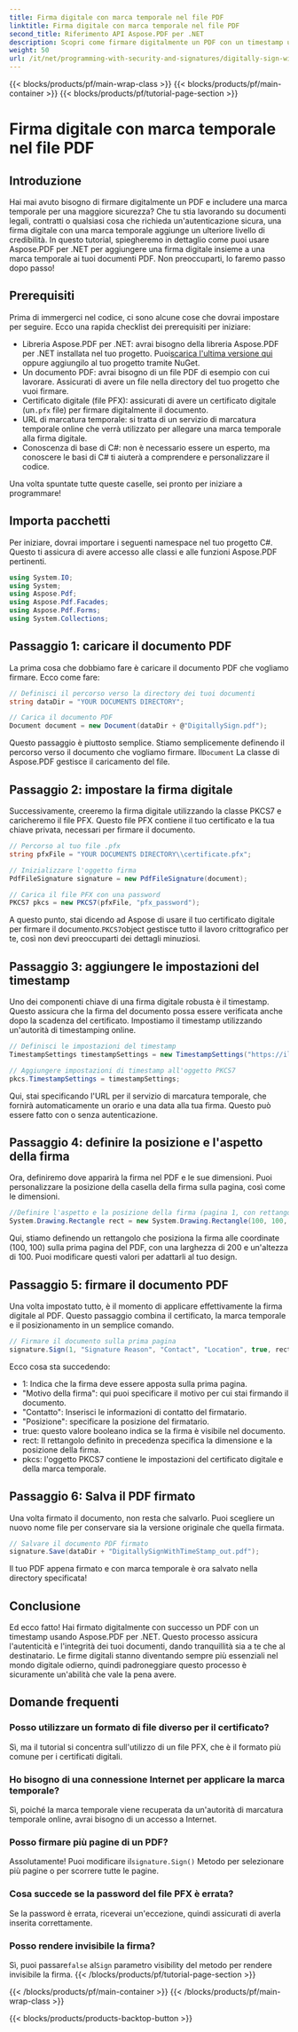 ```yaml
---
title: Firma digitale con marca temporale nel file PDF
linktitle: Firma digitale con marca temporale nel file PDF
second_title: Riferimento API Aspose.PDF per .NET
description: Scopri come firmare digitalmente un PDF con un timestamp usando Aspose.PDF per .NET. Questa guida passo passo copre i prerequisiti, la configurazione del certificato, il timestamping e altro ancora.
weight: 50
url: /it/net/programming-with-security-and-signatures/digitally-sign-with-time-stamp/
---
```


{{< blocks/products/pf/main-wrap-class >}}
{{< blocks/products/pf/main-container >}}
{{< blocks/products/pf/tutorial-page-section >}}

# Firma digitale con marca temporale nel file PDF

## Introduzione

Hai mai avuto bisogno di firmare digitalmente un PDF e includere una marca temporale per una maggiore sicurezza? Che tu stia lavorando su documenti legali, contratti o qualsiasi cosa che richieda un'autenticazione sicura, una firma digitale con una marca temporale aggiunge un ulteriore livello di credibilità. In questo tutorial, spiegheremo in dettaglio come puoi usare Aspose.PDF per .NET per aggiungere una firma digitale insieme a una marca temporale ai tuoi documenti PDF. Non preoccuparti, lo faremo passo dopo passo!

## Prerequisiti

Prima di immergerci nel codice, ci sono alcune cose che dovrai impostare per seguire. Ecco una rapida checklist dei prerequisiti per iniziare:

-  Libreria Aspose.PDF per .NET: avrai bisogno della libreria Aspose.PDF per .NET installata nel tuo progetto. Puoi[scarica l'ultima versione qui](https://releases.aspose.com/pdf/net/) oppure aggiungilo al tuo progetto tramite NuGet.
- Un documento PDF: avrai bisogno di un file PDF di esempio con cui lavorare. Assicurati di avere un file nella directory del tuo progetto che vuoi firmare.
-  Certificato digitale (file PFX): assicurati di avere un certificato digitale (un`.pfx` file) per firmare digitalmente il documento.
- URL di marcatura temporale: si tratta di un servizio di marcatura temporale online che verrà utilizzato per allegare una marca temporale alla firma digitale. 
- Conoscenza di base di C#: non è necessario essere un esperto, ma conoscere le basi di C# ti aiuterà a comprendere e personalizzare il codice.

Una volta spuntate tutte queste caselle, sei pronto per iniziare a programmare!

## Importa pacchetti

Per iniziare, dovrai importare i seguenti namespace nel tuo progetto C#. Questo ti assicura di avere accesso alle classi e alle funzioni Aspose.PDF pertinenti.

```csharp
using System.IO;
using System;
using Aspose.Pdf;
using Aspose.Pdf.Facades;
using Aspose.Pdf.Forms;
using System.Collections;
```

## Passaggio 1: caricare il documento PDF

La prima cosa che dobbiamo fare è caricare il documento PDF che vogliamo firmare. Ecco come fare:

```csharp
// Definisci il percorso verso la directory dei tuoi documenti
string dataDir = "YOUR DOCUMENTS DIRECTORY";

// Carica il documento PDF
Document document = new Document(dataDir + @"DigitallySign.pdf");
```

 Questo passaggio è piuttosto semplice. Stiamo semplicemente definendo il percorso verso il documento che vogliamo firmare. Il`Document` La classe di Aspose.PDF gestisce il caricamento del file.

## Passaggio 2: impostare la firma digitale

Successivamente, creeremo la firma digitale utilizzando la classe PKCS7 e caricheremo il file PFX. Questo file PFX contiene il tuo certificato e la tua chiave privata, necessari per firmare il documento.

```csharp
// Percorso al tuo file .pfx
string pfxFile = "YOUR DOCUMENTS DIRECTORY\\certificate.pfx";

// Inizializzare l'oggetto firma
PdfFileSignature signature = new PdfFileSignature(document);

// Carica il file PFX con una password
PKCS7 pkcs = new PKCS7(pfxFile, "pfx_password");
```

 A questo punto, stai dicendo ad Aspose di usare il tuo certificato digitale per firmare il documento.`PKCS7`object gestisce tutto il lavoro crittografico per te, così non devi preoccuparti dei dettagli minuziosi.

## Passaggio 3: aggiungere le impostazioni del timestamp

Uno dei componenti chiave di una firma digitale robusta è il timestamp. Questo assicura che la firma del documento possa essere verificata anche dopo la scadenza del certificato. Impostiamo il timestamp utilizzando un'autorità di timestamping online.

```csharp
// Definisci le impostazioni del timestamp
TimestampSettings timestampSettings = new TimestampSettings("https://il_tuo_timestamp_url", "utente:password");

// Aggiungere impostazioni di timestamp all'oggetto PKCS7
pkcs.TimestampSettings = timestampSettings;
```

Qui, stai specificando l'URL per il servizio di marcatura temporale, che fornirà automaticamente un orario e una data alla tua firma. Questo può essere fatto con o senza autenticazione.

## Passaggio 4: definire la posizione e l'aspetto della firma

Ora, definiremo dove apparirà la firma nel PDF e le sue dimensioni. Puoi personalizzare la posizione della casella della firma sulla pagina, così come le dimensioni.

```csharp
//Definire l'aspetto e la posizione della firma (pagina 1, con rettangolo specificato)
System.Drawing.Rectangle rect = new System.Drawing.Rectangle(100, 100, 200, 100);
```

Qui, stiamo definendo un rettangolo che posiziona la firma alle coordinate (100, 100) sulla prima pagina del PDF, con una larghezza di 200 e un'altezza di 100. Puoi modificare questi valori per adattarli al tuo design.

## Passaggio 5: firmare il documento PDF

Una volta impostato tutto, è il momento di applicare effettivamente la firma digitale al PDF. Questo passaggio combina il certificato, la marca temporale e il posizionamento in un semplice comando.

```csharp
// Firmare il documento sulla prima pagina
signature.Sign(1, "Signature Reason", "Contact", "Location", true, rect, pkcs);
```

Ecco cosa sta succedendo:
- 1: Indica che la firma deve essere apposta sulla prima pagina.
- "Motivo della firma": qui puoi specificare il motivo per cui stai firmando il documento.
- "Contatto": Inserisci le informazioni di contatto del firmatario.
- "Posizione": specificare la posizione del firmatario.
- true: questo valore booleano indica se la firma è visibile nel documento.
- rect: Il rettangolo definito in precedenza specifica la dimensione e la posizione della firma.
- pkcs: l'oggetto PKCS7 contiene le impostazioni del certificato digitale e della marca temporale.

## Passaggio 6: Salva il PDF firmato

Una volta firmato il documento, non resta che salvarlo. Puoi scegliere un nuovo nome file per conservare sia la versione originale che quella firmata.

```csharp
// Salvare il documento PDF firmato
signature.Save(dataDir + "DigitallySignWithTimeStamp_out.pdf");
```

Il tuo PDF appena firmato e con marca temporale è ora salvato nella directory specificata!

## Conclusione

Ed ecco fatto! Hai firmato digitalmente con successo un PDF con un timestamp usando Aspose.PDF per .NET. Questo processo assicura l'autenticità e l'integrità dei tuoi documenti, dando tranquillità sia a te che al destinatario. Le firme digitali stanno diventando sempre più essenziali nel mondo digitale odierno, quindi padroneggiare questo processo è sicuramente un'abilità che vale la pena avere.

## Domande frequenti

### Posso utilizzare un formato di file diverso per il certificato?  
Sì, ma il tutorial si concentra sull'utilizzo di un file PFX, che è il formato più comune per i certificati digitali.

### Ho bisogno di una connessione Internet per applicare la marca temporale?  
Sì, poiché la marca temporale viene recuperata da un'autorità di marcatura temporale online, avrai bisogno di un accesso a Internet.

### Posso firmare più pagine di un PDF?  
 Assolutamente! Puoi modificare il`signature.Sign()` Metodo per selezionare più pagine o per scorrere tutte le pagine.

### Cosa succede se la password del file PFX è errata?  
Se la password è errata, riceverai un'eccezione, quindi assicurati di averla inserita correttamente.

### Posso rendere invisibile la firma?  
 Sì, puoi passare`false` al`Sign` parametro visibility del metodo per rendere invisibile la firma.
{{< /blocks/products/pf/tutorial-page-section >}}

{{< /blocks/products/pf/main-container >}}
{{< /blocks/products/pf/main-wrap-class >}}

{{< blocks/products/products-backtop-button >}}
